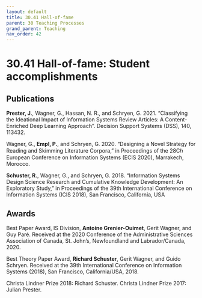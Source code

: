 ```yaml
---
layout: default
title: 30.41 Hall-of-fame
parent: 30 Teaching Processes
grand_parent: Teaching
nav_order: 42
---
```


# 30.41 Hall-of-fame: Student accomplishments

## Publications

**Prester, J.**, Wagner, G., Hassan, N. R., and Schryen, G. 2021. “Classifying the Ideational Impact of Information Systems Review Articles: A Content-Enriched Deep Learning Approach”. Decision Support Systems (DSS), 140, 113432.

Wagner, G., **Empl, P.**, and Schryen, G. 2020. “Designing a Novel Strategy for Reading and Skimming Literature Corpora,” in Proceedings of the 28Cℎ European Conference on Information Systems (ECIS 2020), Marrakech, Morocco.

**Schuster, R.**, Wagner, G., and Schryen, G. 2018. “Information Systems Design Science Research and Cumulative Knowledge Development: An Exploratory Study,” in Proceedings of the 39th International Conference on Information Systems (ICIS 2018), San Francisco, California, USA

## Awards

Best Paper Award, IS Division, **Antoine Grenier-Ouimet**, Gerit Wagner, and Guy Paré. Received at the 2020 Conference of the Administrative Sciences Association of Canada, St. John’s, Newfoundland and Labrador/Canada, 2020.

Best Theory Paper Award, **Richard Schuster**, Gerit Wagner, and Guido Schryen. Received at the 39th International Conference on Information Systems (2018), San Francisco, California/USA, 2018.

Christa Lindner Prize 2018: Richard Schuster.
Christa Lindner Prize 2017: Julian Prester.
